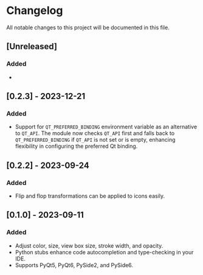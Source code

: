# Changelog
All notable changes to this project will be documented in this file.

## [Unreleased]
### Added
-

## [0.2.3] - 2023-12-21
### Added
- Support for `QT_PREFERRED_BINDING` environment variable as an alternative to `QT_API`. The module now checks `QT_API` first and falls back to `QT_PREFERRED_BINDING` if `QT_API` is not set or is empty, enhancing flexibility in configuring the preferred Qt binding.

## [0.2.2] - 2023-09-24
### Added
- Flip and flop transformations can be applied to icons easily.

## [0.1.0] - 2023-09-11
### Added
- Adjust color, size, view box size, stroke width, and opacity.
- Python stubs enhance code autocompletion and type-checking in your IDE.
- Supports PyQt5, PyQt6, PySide2, and PySide6.
